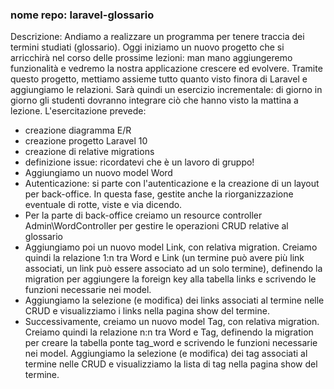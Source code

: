 ### nome repo: laravel-glossario
Descrizione: Andiamo a realizzare un programma per tenere traccia dei termini studiati (glossario). Oggi iniziamo un nuovo progetto che si arricchirà nel corso delle prossime lezioni: man mano aggiungeremo funzionalità e vedremo la nostra applicazione crescere ed evolvere.
Tramite questo progetto, mettiamo assieme tutto quanto visto finora di Laravel e aggiungiamo le relazioni.
Sarà quindi un esercizio incrementale: di giorno in giorno gli studenti dovranno integrare ciò che hanno visto la mattina a lezione.
L'esercitazione prevede:
- creazione diagramma E/R
- creazione progetto Laravel 10
- creazione di relative migrations
- definizione issue: ricordatevi che è un lavoro di gruppo!
- Aggiungiamo un nuovo model Word
- Autenticazione: si parte con l'autenticazione e la creazione di un layout per back-office. In questa fase, gestite anche la riorganizzazione eventuale di rotte, viste e via dicendo.
- Per la parte di back-office creiamo un resource controller Admin\WordController per gestire le operazioni CRUD relative al glossario
- Aggiungiamo poi un nuovo model Link, con relativa migration. Creiamo quindi la relazione 1:n tra Word e Link (un termine può avere più link associati, un link può essere associato ad un solo termine), definendo la migration per aggiungere la foreign key alla tabella links e scrivendo le funzioni necessarie nei model.
- Aggiungiamo la selezione (e modifica) dei links associati al termine nelle CRUD e visualizziamo i links nella pagina show del termine.
- Successivamente, creiamo un nuovo model Tag, con relativa migration. Creiamo quindi la relazione n:n tra Word e Tag, definendo la migration per creare la tabella ponte tag_word  e scrivendo le funzioni necessarie nei model. Aggiungiamo la selezione (e modifica) dei tag associati al termine nelle CRUD e visualizziamo la lista di tag nella pagina show del termine.